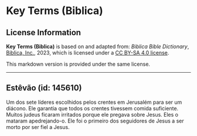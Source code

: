 # Key Terms (Biblica)

## License Information

**Key Terms (Biblica)** is based on and adapted from: _Biblica Bible Dictionary_, [Biblica, Inc.](https://www.biblica.com/), 2023, which is licensed under a [CC BY-SA 4.0 license](https://creativecommons.org/licenses/by-sa/4.0/legalcode.en).

This markdown version is provided under the same license.



--------------------------------

## Estêvão (id: 145610)

Um dos sete líderes escolhidos pelos crentes em Jerusalém para ser um diácono. Ele garantia que todos os crentes tivessem comida suficiente. Muitos judeus ficaram irritados porque ele pregava sobre Jesus. Eles o mataram apedrejando\-o. Ele foi o primeiro dos seguidores de Jesus a ser morto por ser fiel a Jesus.


